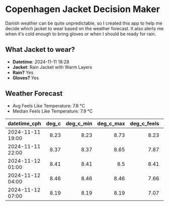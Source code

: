 
# Copenhagen Jacket Decision Maker

Danish weather can be quite unpredictable, so I created this app to help me decide which jacket to wear based on the weather forecast. 
It also alerts me when it's cold enough to bring gloves or when I should be ready for rain.

## What Jacket to wear?

- **Datetime**: 2024-11-11 18:28
- **Jacket**: Rain Jacket with Warm Layers
- **Rain?** Yes
- **Gloves?** Yes

## Weather Forecast
- Avg Feels Like Temperature: 7.8 °C
- Median Feels Like Temperature: 7.9 °C

| datetime_cph     |   deg_c |   deg_c_min |   deg_c_max |   deg_c_feels | weather   | wind   | rain   |
|:-----------------|--------:|------------:|------------:|--------------:|:----------|:-------|:-------|
| 2024-11-11 19:00 |    8.23 |        8.23 |        8.73 |          8.23 | Clouds    | Low    | None   |
| 2024-11-11 22:00 |    8.37 |        8.37 |        8.65 |          7.87 | Clouds    | Low    | None   |
| 2024-11-12 01:00 |    8.41 |        8.41 |        8.5  |          8.41 | Rain      | Low    | Low    |
| 2024-11-12 04:00 |    8.46 |        8.46 |        8.46 |          7.66 | Rain      | Low    | Low    |
| 2024-11-12 07:00 |    8.19 |        8.19 |        8.19 |          7.07 | Rain      | Low    | Low    |
        